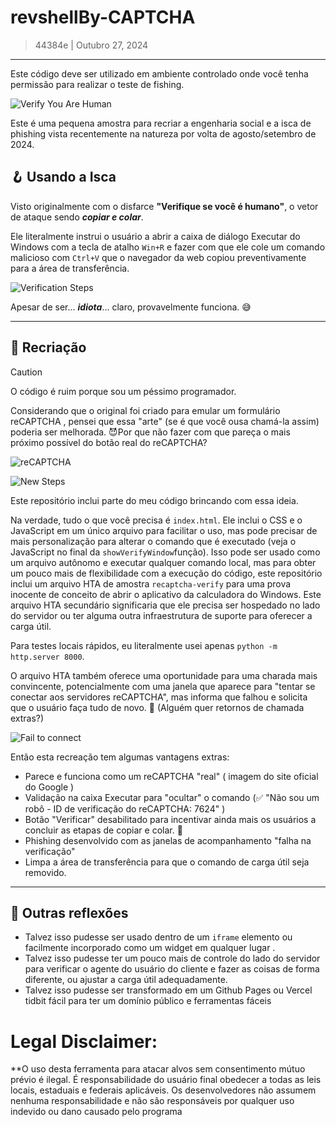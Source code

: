 # revshellBy-CAPTCHA

> 44384e | Outubro 27, 2024

------------------------------


Este código deve ser utilizado em ambiente controlado onde você tenha permissão para realizar o teste de fishing.

![Verify You Are Human](https://github.com/user-attachments/assets/56be51b9-e58d-40e9-bdb1-54bcc11d4180)

Este é uma pequena amostra para recriar a engenharia social e a isca de phishing vista recentemente na natureza por volta de agosto/setembro de 2024.

## 🪝 Usando a Isca

Visto originalmente com o disfarce **"Verifique se você é humano"**, o vetor de ataque sendo _**copiar e colar**_.

Ele literalmente instrui o usuário a abrir a caixa de diálogo Executar do Windows com a tecla de atalho `Win+R` e fazer com que ele cole um comando malicioso com `Ctrl+V` que o navegador da web copiou preventivamente para a área de transferência.

![Verification Steps](https://github.com/user-attachments/assets/77e9adcb-672e-4a45-845d-58a90ba22935)

Apesar de ser... **_idiota_**... claro, provavelmente funciona. 😅


----------

## 🎨 Recriação

> [!CAUTION]
> O código é ruim porque sou um péssimo programador.

Considerando que o original foi criado para emular um formulário reCAPTCHA , pensei que essa "arte" (se é que você ousa chamá-la assim) poderia ser melhorada. 😈Por que não fazer com que pareça o mais próximo possível do botão real do reCAPTCHA?

![reCAPTCHA](https://github.com/user-attachments/assets/3967e15b-0717-4db4-afa1-62394e47f3b2)

![New Steps](https://github.com/user-attachments/assets/2fac92b1-fdff-4a67-883b-b8c1b8ae4aa7)

Este repositório inclui parte do meu código brincando com essa ideia.

Na verdade, tudo o que você precisa é `index.html`. Ele inclui o CSS e o JavaScript em um único arquivo para facilitar o uso, mas pode precisar de mais personalização para alterar o comando que é executado (veja o JavaScript no final da `showVerifyWindow`função). Isso pode ser usado como um arquivo autônomo e executar qualquer comando local, mas para obter um pouco mais de flexibilidade com a execução do código, este repositório inclui um arquivo HTA de amostra `recaptcha-verify` para uma prova inocente de conceito de abrir o aplicativo da calculadora do Windows. Este arquivo HTA secundário significaria que ele precisa ser hospedado no lado do servidor ou ter alguma outra infraestrutura de suporte para oferecer a carga útil.

Para testes locais rápidos, eu literalmente usei apenas `python -m http.server 8000`.

O arquivo HTA também oferece uma oportunidade para uma charada mais convincente, potencialmente com uma janela que aparece para "tentar se conectar aos servidores reCAPTCHA", mas informa que falhou e solicita que o usuário faça tudo de novo. 🤪 (Alguém quer retornos de chamada extras?)

![Fail to connect](https://github.com/user-attachments/assets/b3e062a5-eb2a-4c43-9b6f-411625e7f740)

Então esta recreação tem algumas vantagens extras:

* Parece e funciona como um reCAPTCHA "real" ( imagem do site oficial do Google )
* Validação na caixa Executar para "ocultar" o comando (✅ "Não sou um robô - ID de verificação do reCAPTCHA: 7624" )
* Botão "Verificar" desabilitado para incentivar ainda mais os usuários a concluir as etapas de copiar e colar. 🚫
* Phishing desenvolvido com as janelas de acompanhamento "falha na verificação"
* Limpa a área de transferência para que o comando de carga útil seja removido.


-------------

## 🤔 Outras reflexões 

* Talvez isso pudesse ser usado dentro de um `iframe` elemento ou facilmente incorporado como um widget em qualquer lugar .
* Talvez isso pudesse ter um pouco mais de controle do lado do servidor para verificar o agente do usuário do cliente e fazer as coisas de forma diferente, ou ajustar a carga útil adequadamente.
* Talvez isso pudesse ser transformado em um Github Pages ou Vercel tidbit fácil para ter um domínio público e ferramentas fáceis


<h1>Legal Disclaimer:</h1>
**O uso desta ferramenta para atacar alvos sem consentimento mútuo prévio é ilegal. É responsabilidade do usuário final obedecer a todas as leis locais, estaduais e federais aplicáveis. Os desenvolvedores não assumem nenhuma responsabilidade e não são responsáveis ​​por qualquer uso indevido ou dano causado pelo programa

